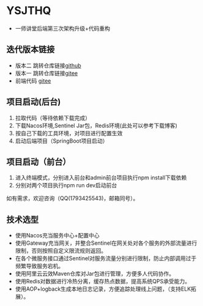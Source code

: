 # YSJTHQ
+ 一师讲堂后端第三次架构升级+代码重构

## 迭代版本链接 

+ 版本二 跳转仓库链接[github](https://github.com/firefox123456/yishijiangtang)
+ 版本一 跳转仓库链接[gitee](https://gitee.com/huangqi_lixin/online_education)
+ 前端代码 [gitee](https://gitee.com/huangqi_lixin/online-education-front)

## 项目启动(后台)

1. 拉取代码（等待依赖下载完成）
2. 下载Nacos环境,Sentinel Jar包，Redis环境(此处可以参考下载博客)
3. 按自己下载的工具环境，对项目进行配置生效
4. 启动后端项目（SpringBoot项目启动）

## 项目启动（前台）

1. 进入终端模式，分别进入前台和admin前台项目执行npm install下载依赖
2. 分别对两个项目执行npm run dev启动前台

如有需求，欢迎咨询（QQ(1793425543)，邮箱同号）。

## 技术选型

+ 使用Nacos充当服务中心+配置中心
+ 使用Gateway充当网关，并整合Sentinel在网关处对各个服务的外部流量进行限制，否则按照自定义限流规则返回。
+ 在各个微服务接口通过Sentinel对服务流量分别进行限制，防止内部调用过于频繁导致服务宕机。
+ 使用阿里云云效Maven仓库对Jar包进行管理，方便多人代码协作。
+ 使用Redis对数据进行冷热分离，缓存热点数据，提高系统QPS承受能力。
+ 使用AOP+logback生成本地日志记录，方便追踪处理线上问题，（支持ELK拓展）。




